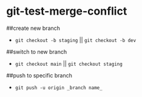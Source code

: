 # git-test-merge-conflict

##create new branch
- `git checkout -b staging`   ||  `git checkout -b dev`

##switch to new branch 
- `git checkout main` || `git checkout staging`

##push to specific branch
- `git push -u origin _branch name_`
